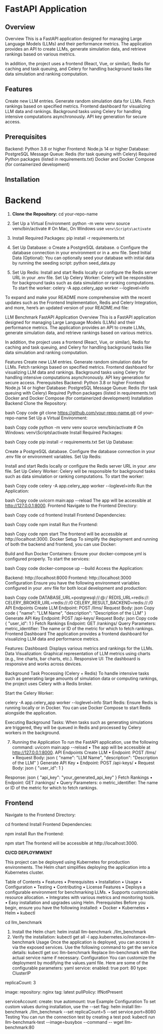 # FastAPI Application
## Overview

Overview
This is a FastAPI application designed for managing Large Language Models (LLMs) and their performance metrics. The application provides an API to create LLMs, generate simulation data, and retrieve rankings based on various metrics.

In addition, the project uses a frontend (React, Vue, or similar), Redis for caching and task queuing, and Celery for handling background tasks like data simulation and ranking computation.

## Features
Create new LLM entries.
Generate random simulation data for LLMs.
Fetch rankings based on specified metrics.
Frontend dashboard for visualizing LLM data and rankings.
Background tasks using Celery for handling intensive computations asynchronously.
API key generation for secure access.

## Prerequisites
Backend: Python 3.8 or higher
Frontend: Node.js 14 or higher
Database: PostgreSQL
Message Queue: Redis (for task queuing with Celery)
Required Python packages (listed in requirements.txt)
Docker and Docker Compose (for containerized development)

## Installation

# Backend
1. **Clone the Repository:**
   cd your-repo-name
2.	Set Up a Virtual Environment:
python -m venv venv
source venv/bin/activate  # On Mac, On  Windows use `venv\Scripts\activate`
3.	Install Required Packages:
pip install -r requirements.txt
4.	Set Up Database:
o	Create a PostgreSQL database.
o	Configure the database connection in your environment or in a .env file.
Seed Initial Data (Optional):
You can optionally seed your database with initial data by running the seeding script:
python seed_data.py 

5. Set Up Redis:
Install and start Redis locally or configure the Redis server URL in your .env file.
Set Up Celery Worker: Celery will be responsible for background tasks such as data simulation or ranking computations. To start the worker:
celery -A app.celery_app worker --loglevel=info



To expand and make your README more comprehensive with the recent updates such as the Frontend Implementation, Redis and Celery Integration, and more, here’s an updated version of your README.md file:

LLM Benchmark FastAPI Application
Overview
This is a FastAPI application designed for managing Large Language Models (LLMs) and their performance metrics. The application provides an API to create LLMs, generate simulation data, and retrieve rankings based on various metrics.

In addition, the project uses a frontend (React, Vue, or similar), Redis for caching and task queuing, and Celery for handling background tasks like data simulation and ranking computation.

Features
Create new LLM entries.
Generate random simulation data for LLMs.
Fetch rankings based on specified metrics.
Frontend dashboard for visualizing LLM data and rankings.
Background tasks using Celery for handling intensive computations asynchronously.
API key generation for secure access.
Prerequisites
Backend: Python 3.8 or higher
Frontend: Node.js 14 or higher
Database: PostgreSQL
Message Queue: Redis (for task queuing with Celery)
Required Python packages (listed in requirements.txt)
Docker and Docker Compose (for containerized development)
Installation
Backend
Clone the Repository:

bash
Copy code
git clone https://github.com/your-repo-name.git
cd your-repo-name
Set Up a Virtual Environment:

bash
Copy code
python -m venv venv
source venv/bin/activate  # On Windows: venv\Scripts\activate
Install Required Packages:

bash
Copy code
pip install -r requirements.txt
Set Up Database:

Create a PostgreSQL database.
Configure the database connection in your .env file or environment variables.
Set Up Redis:

Install and start Redis locally or configure the Redis server URL in your .env file.
Set Up Celery Worker: Celery will be responsible for background tasks such as data simulation or ranking computations. To start the worker:

bash
Copy code
celery -A app.celery_app worker --loglevel=info
Run the Application:

bash
Copy code
uvicorn main:app --reload
The app will be accessible at http://127.0.0.1:8000.
Frontend
Navigate to the Frontend Directory:

bash
Copy code
cd frontend
Install Frontend Dependencies:

bash
Copy code
npm install
Run the Frontend:

bash
Copy code
npm start
The frontend will be accessible at http://localhost:3000.
Docker Setup
To simplify the deployment and running of both the backend and frontend, you can use Docker:

Build and Run Docker Containers: Ensure your docker-compose.yml is configured properly. To start the services:

bash
Copy code
docker-compose up --build
Access the Application:

Backend: http://localhost:8000
Frontend: http://localhost:3000
Configuration
Ensure you have the following environment variables configured in your .env file for both local development and production:

bash
Copy code
DATABASE_URL=postgresql://<user>:<password>@<host>:<port>/<database>
REDIS_URL=redis://<host>:<port>
CELERY_BROKER_URL=redis://<host>:<port>/0
CELERY_RESULT_BACKEND=redis://<host>:<port>/0
API Endpoints
Create LLM
Endpoint: POST /llms/
Request Body:
json
Copy code
{
  "name": "LLM Name",
  "description": "Description of the LLM"
}
Generate API Key
Endpoint: POST /api-keys/
Request Body:
json
Copy code
{
  "user_id": 1
}
Fetch Rankings
Endpoint: GET /rankings/
Query Parameters:
metric_identifier: The name or ID of the metric for which to fetch rankings.
Frontend Dashboard
The application provides a frontend dashboard for visualizing LLM data and performance metrics.

Features:
Dashboard: Displays various metrics and rankings for the LLMs.
Data Visualization: Graphical representation of LLM metrics using charts (e.g., line charts, bar charts, etc.).
Responsive UI: The dashboard is responsive and works across devices.

Background Task Processing (Celery + Redis)
To handle intensive tasks such as generating large amounts of simulation data or computing rankings, the project uses Celery with a Redis broker.

Start the Celery Worker:

celery -A app.celery_app worker --loglevel=info
Start Redis: Ensure Redis is running locally or in Docker. You can use Docker Compose to start Redis alongside the application.

Executing Background Tasks: When tasks such as generating simulations are triggered, they will be queued in Redis and processed by Celery workers in the background.

7. Running the Application
To run the FastAPI application, use the following command:
uvicorn main:app --reload
•	The app will be accessible at http://127.0.0.1:8000.
API Endpoints
Create LLM
•	Endpoint: POST /llms/
•	Request Body:
json
{
  "name": "LLM Name",
  "description": "Description of the LLM"
}
Generate API Key
•	Endpoint: POST /api-keys/
•	Request Body:
json
{
  "user_id": 1
}



Response:
json
{
  "api_key": "your_generated_api_key"
}
Fetch Rankings
•	Endpoint: GET /rankings/
•	Query Parameters:
o	metric_identifier: The name or ID of the metric for which to fetch rankings.

## Frontend
Navigate to the Frontend Directory:

cd frontend
Install Frontend Dependencies:


npm install
Run the Frontend:


npm start
The frontend will be accessible at http://localhost:3000.





**CI/CD DEPLOYMWENT**

This project can be deployed using Kubernetes for production environments. The Helm chart simplifies deploying the application into a Kubernetes cluster.

Table of Contents
•	Features
•	Prerequisites
•	Installation
•	Usage
•	Configuration
•	Testing
•	Contributing
•	License
Features
•	Deploys a configurable environment for benchmarking LLMs.
•	Supports customizable resource allocation.
•	Integrates with various metrics and monitoring tools.
•	Easy installation and upgrades using Helm.
Prerequisites
Before you begin, ensure you have the following installed:
•	Docker
•	Kubernetes
•	Helm
•	kubectl

cd llm_benchmark
1.	Install the Helm chart:
helm install llm-benchmark ./llm_benchmark
2.	Verify the installation:
kubectl get all -l app.kubernetes.io/instance=llm-benchmark
Usage
Once the application is deployed, you can access it via the exposed services. Use the following command to get the service details:
kubectl get svc llm-benchmark
Replace llm-benchmark with the actual service name if necessary.
Configuration
You can customize the deployment by modifying the values.yaml file. Here are some of the configurable parameters:
yaml
service:
  enabled: true
  port: 80
  type: ClusterIP

replicaCount: 3

image:
  repository: nginx
  tag: latest
  pullPolicy: IfNotPresent

serviceAccount:
  create: true
  automount: true
Example Configuration
To set custom values during installation, use the --set flag:
helm install llm-benchmark ./llm_benchmark --set replicaCount=5 --set service.port=8080
Testing
You can run the connection test by creating a test pod:
kubectl run llm-benchmark-test --image=busybox --command -- wget llm-benchmark:80



